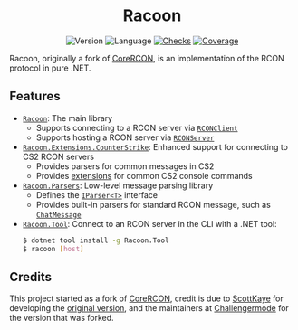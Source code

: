 <h1 align="center">Racoon</h1>

<div align="center">

![Version](https://img.shields.io/github/v/tag/cryptoc1/racoon)
![Language](https://img.shields.io/github/languages/top/cryptoc1/racoon)
[![Checks](https://img.shields.io/github/checks-status/cryptoc1/racoon/main)](https://github.com/cryptoc1/racoon/actions/workflows/default.yml)
[![Coverage](https://img.shields.io/codecov/c/github/cryptoc1/racoon)](https://app.codecov.io/gh/cryptoc1/racoon)

</div>

Racoon, originally a fork of [CoreRCON](https://github.com/Challengermode/CoreRcon), is an implementation of the RCON protocol in pure .NET.

## Features

- [`Racoon`](https://github.com/cryptoc1/racoon/tree/main/src/Racoon): The main library
  - Supports connecting to a RCON server via [`RCONClient`](https://github.com/cryptoc1/racoon/tree/main/src/Racoon/RCONClient.cs)
  - Supports hosting a RCON server via [`RCONServer`](https://github.com/cryptoc1/racoon/tree/main/src/Racoon/RCONServer.cs)
- [`Racoon.Extensions.CounterStrike`](https://github.com/cryptoc1/racoon/tree/main/src/Racoon.Extensions.CounterStrike): Enhanced support for connecting to CS2 RCON servers
  - Provides parsers for common messages in CS2
  - Provides [extensions](https://github.com/cryptoc1/racoon/tree/main/src/Racoon.Extensions.CounterStrike/RCONClientExtensions.cs) for common CS2 console commands
- [`Racoon.Parsers`](https://github.com/cryptoc1/racoon/tree/main/src/Racoon.Parsers): Low-level message parsing library
  - Defines the [`IParser<T>`](https://github.com/cryptoc1/racoon/tree/main/src/Racoon.Parsers/Abstractions/IParser{T}.cs) interface
  - Provides built-in parsers for standard RCON message, such as [`ChatMessage`]((https://github.com/cryptoc1/racoon/tree/main/src/Racoon.Parsers/Standard/ChatMessage.cs))
- [`Racoon.Tool`](https://github.com/cryptoc1/racoon/tree/main/src/Racoon.Tool): Connect to an RCON server in the CLI with a .NET tool:
  ```bash
  $ dotnet tool install -g Racoon.Tool
  $ racoon [host]
  ```

## Credits

This project started as a fork of [CoreRCON](https://github.com/Challengermode/CoreRcon), credit is due to [ScottKaye](https://github.com/ScottKaye) for developing the [original version](https://github.com/ScottKaye/CoreRCON), and the maintainers at [Challengermode](https://www.challengermode.com/) for the version that was forked.
